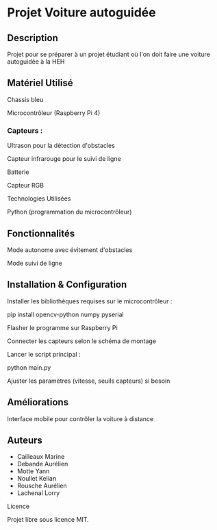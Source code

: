 # Projet Voiture autoguidée 

## Description
Projet pour se préparer à un projet étudiant où l'on doit faire une voiture autoguidée à la HEH 

## Matériel Utilisé

Chassis bleu

Microcontrôleur (Raspberry Pi 4)

### Capteurs :

Ultrason pour la détection d'obstacles

Capteur infrarouge pour le suivi de ligne

Batterie

Capteur RGB 

Technologies Utilisées

Python (programmation du microcontrôleur)

## Fonctionnalités

Mode autonome avec évitement d'obstacles

Mode suivi de ligne 

## Installation & Configuration

Installer les bibliothèques requises sur le microcontrôleur :

pip install opencv-python numpy pyserial

Flasher le programme sur Raspberry Pi

Connecter les capteurs selon le schéma de montage

Lancer le script principal :

python main.py

Ajuster les paramètres (vitesse, seuils capteurs) si besoin

## Améliorations

Interface mobile pour contrôler la voiture à distance

## Auteurs

- Cailleaux Marine
- Debande Aurélien
- Motte Yann
- Noullet Kelian
- Rousche Aurélien
- Lachenal Lorry

Licence

Projet libre sous licence MIT.
